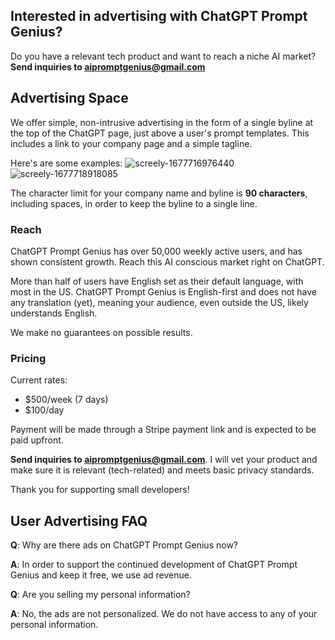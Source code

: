 ## Interested in advertising with ChatGPT Prompt Genius?

Do you have a relevant tech product and want to reach a niche AI market? **Send inquiries to aipromptgenius@gmail.com**

## Advertising Space

We offer simple, non-intrusive advertising in the form of a single byline at the top of the ChatGPT page, just above a user's prompt templates. This includes a link to your company page and a simple tagline.

Here's are some examples:
![screely-1677716976440](https://user-images.githubusercontent.com/12115686/222303579-7b96cafe-cb38-4480-b8f2-a4ccb7bbf8c3.png)
![screely-1677718918085](https://user-images.githubusercontent.com/12115686/222303934-339ff735-57c9-416c-b194-8183ab1d9689.png)


The character limit for your company name and byline is **90 characters**, including spaces, in order to keep the byline to a single line.

### Reach

ChatGPT Prompt Genius has over 50,000 weekly active users, and has shown consistent growth. Reach this AI conscious market right on ChatGPT. 

More than half of users have English set as their default language, with most in the US. ChatGPT Prompt Genius is English-first and does not have any translation (yet), meaning your audience, even outside the US, likely understands English.

We make no guarantees on possible results.

### Pricing

Current rates:

- $500/week (7 days)
- $100/day

Payment will be made through a Stripe payment link and is expected to be paid upfront.

**Send inquiries to aipromptgenius@gmail.com**. I will vet your product and make sure it is relevant (tech-related) and meets basic privacy standards. 

Thank you for supporting small developers!

## User Advertising FAQ

**Q**: Why are there ads on ChatGPT Prompt Genius now?

**A**: In order to support the continued development of ChatGPT Prompt Genius and keep it free, we use ad revenue.

**Q**: Are you selling my personal information?

**A**: No, the ads are not personalized. We do not have access to any of your personal information.
